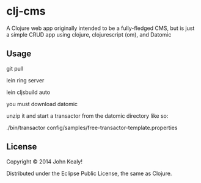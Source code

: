 # clj-cms

A Clojure web app originally intended to be a fully-fledged CMS, but is just a simple CRUD app using clojure, clojurescript (om), and Datomic 

## Usage

git pull

lein ring server

lein cljsbuild auto

you must download datomic

unzip it and start a transactor from the datomic directory like so:

./bin/transactor config/samples/free-transactor-template.properties 


   

## License

Copyright © 2014 John Kealy!

Distributed under the Eclipse Public License, the same as Clojure.
